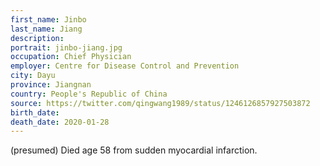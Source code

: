 ```yaml
---
first_name: Jinbo
last_name: Jiang
description: 
portrait: jinbo-jiang.jpg
occupation: Chief Physician
employer: Centre for Disease Control and Prevention
city: Dayu
province: Jiangnan
country: People's Republic of China
source: https://twitter.com/qingwang1989/status/1246126857927503872
birth_date: 
death_date: 2020-01-28
---
```


(presumed) Died age 58 from sudden myocardial infarction.